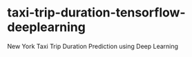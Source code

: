 # taxi-trip-duration-tensorflow-deeplearning
New York Taxi Trip Duration Prediction using Deep Learning
